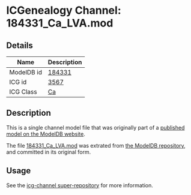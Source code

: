 # ICGenealogy Channel: 184331\_Ca\_LVA.mod

## Details

Name | Description
---- | -----------
ModelDB id | [184331](http://senselab.med.yale.edu/ModelDB/ShowModel.cshtml?model=184331)
ICG id | [3567](http://icg.neurotheory.ox.ac.uk/channels/3/3567)
ICG Class | [Ca](http://icg.neurotheory.ox.ac.uk/channels/3)

## Description

This is a single channel model file that was originally part of a [published model on the ModelDB website](http://senselab.med.yale.edu/mModelDB/ShowModel.cshtml?model=184331).

The file [184331\_Ca\_LVA.mod](184331_Ca_LVA.mod) was extrated from [the ModelDB repository](http://senselab.med.yale.edu/ModelDB/ShowModel.cshtml?model=184331), and committed in its original form.

## Usage

See the [icg-channel super-repository](https://github.com/icgenealogy/icg-channels) for more information.